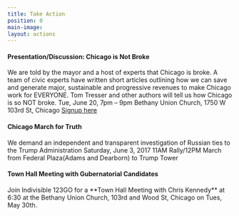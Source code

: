 ```yaml
---
title: Take Action
position: 0
main-image: 
layout: actions
---
```


<h4>Presentation/Discussion: Chicago is Not Broke</h4>

We are told by the mayor and a host of experts that Chicago is broke.  A team of civic experts have written short articles outlining how we can save and generate major, sustainable and progressive revenues to make Chicago work for EVERYONE. Tom Tresser and other authors will tell us how Chicago is so NOT broke.  Tue, June 20, 7pm – 9pm Bethany Union Church, 1750 W 103rd St, Chicago  [Signup here](https://actionnetwork.org/events/chicago-is-not-broke-meet-the-authors-get-organized-for-action)

<h4>Chicago March for Truth</h4>
We demand an independent and transparent investigation of Russian ties to the Trump Administration  Saturday, June 3, 2017  11AM Rally/12PM March from Federal Plaza(Adams and Dearborn) to Trump Tower

<h4>Town Hall Meeting with Gubernatorial Candidates</h4>
Join Indivisible 123GO for a **Town Hall Meeting with Chris Kennedy** at 6:30 at the Bethany Union Church, 103rd and Wood St, Chicago on Tues, May 30th.  

